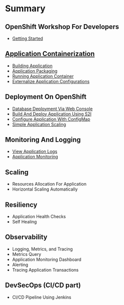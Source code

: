 # Summary​

## OpenShift Workshop For Developers

- [Getting Started](getting-started.md)

## [Application Containerization](application-containerization/summary.md)

- [Building Application](application-containerization/building-application.md)
- [Application Packaging](application-containerization/application-packaging.md)
- [Running Application Container](application-containerization/running-application-container.md)
- [Externalize Application Configurations](application-containerization/externalize-application-configurations.md)

## Deployment On OpenShift

- [Database Deployment Via Web Console](deployment-on-openshift/database-deployment.md)
- [Build And Deploy Application Using S2I](deployment-on-openshift/application-deployment-s2i.md)
- [Configure Application With ConfigMap](deployment-on-openshift/application-config-configmap.md)
- [Simple Application Scaling](deployment-on-openshift/simple-application-scaling.md)

## Monitoring And Logging

- [View Application Logs](monitoring-and-logging/view-application-logs.md)
- [Application Monitoring](monitoring-and-logging/application-monitoring.md)

## Scaling

- Resources Allocation For Application
- Horizontal Scaling Automatically

## Resiliency

- Application Health Checks
- Self Healing

## Observability

- Logging, Metrics, and Tracing
- Metrics Query
- Application Monitoring Dashboard
- Alerting
- Tracing Application Transactions

## DevSecOps (CI/CD part)

- CI/CD Pipeline Using Jenkins
